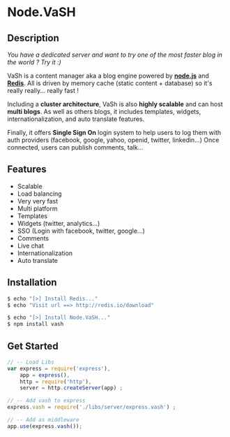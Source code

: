 # Node.VaSH #

## Description ##

*You have a dedicated server and want to try one of the most faster blog in the world ? Try it :)*

VaSh is a content manager aka a blog engine powered by **[node.js](/node.js/ "View all Node.js articles")** and **[Redis](/redis/ "View all Redis articles")**.
All is driven by memory cache (static content + database) so it's really really... really fast !

Including a **cluster architecture**, VaSh is also **highly scalable** and can host **multi blogs**.
As well as others blogs, it includes templates, widgets, internationalization, and auto translate features.

Finally, it offers **Single Sign On** login system to help users to log them with auth providers (facebook, google, yahoo, openid, twitter, linkedin...)
Once connected, users can publish comments, talk...

## Features ##

- Scalable
- Load balancing
- Very very fast
- Multi platform
- Templates
- Widgets (twitter, analytics...)
- SSO (Login with facebook, twitter, google...)
- Comments
- Live chat
- Internationalization
- Auto translate

## Installation ##

``` bash
$ echo "[>] Install Redis..."
$ echo "Visit url ==> http://redis.io/download"

$ echo "[>] Install Node.VaSH..."
$ npm install vash
```

## Get Started ##

``` js
// -- Load Libs
var express = require('express'),
	app = express(),
	http = require('http'),
    server = http.createServer(app) ;

// -- Add vash to express
express.vash = require('./libs/server/express.vash') ;

// -- Add as middleware
app.use(express.vash());
```


